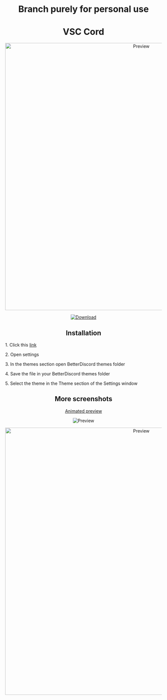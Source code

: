 <h1 align="center">Branch purely for personal use</h1>
<h1 align="center">VSC Cord</h1>
<p align="center">
  <img alt="Preview" width="860" alt="preview" src="https://cdn.discordapp.com/attachments/862688548187799565/863275036847505460/444444.png">
<p align="center">
<p align="center">
  <a href="https://betterdiscord.app/Download?id=362"> <img alt="Download" src="https://img.shields.io/badge/Download-yellowgreen?style=plastic&logo=github"></a></p>

<h2 align="center">Installation</h2>
<p>1. Click this <a href="https://betterdiscord.app/Download?id=362">link</a></p>
<p>2. Open settings
<p>3. In the themes section open BetterDiscord themes folder
<p>4. Save the file in your BetterDiscord themes folder</p>
<p>5. Select the theme in the Theme section of the Settings window</p>

<h2 align="center">More screenshots</h2>
<p align="center">
  <p align="center"><a href="https://imgur.com/a/bxaQJpB.gif">Animated preview</a></p>
  <p align="center"><img alt="Preview" alt="preview" src="https://cdn.discordapp.com/attachments/862688548187799565/863271688212840468/23.png"></p>
  <p align="center"><img alt="Preview" width="860" alt="preview" src="https://cdn.discordapp.com/attachments/862688548187799565/863063369765224498/unknown.png"></p>
<p align="center">
